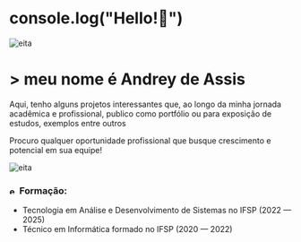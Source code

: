 # console.log("Hello!👋") 

<img alt="eita" src="https://drive.google.com/uc?export=view&id=1-6LRMncx3iUayynqmi8zJQ6BKOUX_5xF">

<h1>> meu nome é Andrey de Assis</h1>

Aqui, tenho alguns projetos interessantes que, ao longo da minha jornada acadêmica e profissional, publico como portfólio ou para exposição de estudos, exemplos entre outros

Procuro qualquer oportunidade profissional que busque crescimento e potencial em sua equipe!

<img alt="eita" src="https://drive.google.com/uc?export=view&id=1-6LRMncx3iUayynqmi8zJQ6BKOUX_5xF">

<h3><img width="14px" alt="eita" src="https://drive.google.com/uc?export=view&id=1-AmMqFclrxYV-mTqSUO5RKsyhnIE_GVF"> Formação:</h3>

<ul>
  <li>Tecnologia em Análise e Desenvolvimento de Sistemas no IFSP (2022 — 2025)</li>
  <li>Técnico em Informática formado no IFSP (2020 — 2022)</li>
</ul>

<!--
**dreygrr/dreygrr** is a ✨ _special_ ✨ repository because its `README.md` (this file) appears on your GitHub profile.

Here are some ideas to get you started:

- 🔭 I’m currently working on ...
- 🌱 I’m currently learning ...
- 👯 I’m looking to collaborate on ...
- 🤔 I’m looking for help with ...
- 💬 Ask me about ...
- 📫 How to reach me: ...
- 😄 Pronouns: ...
- ⚡ Fun fact: ...
-->
